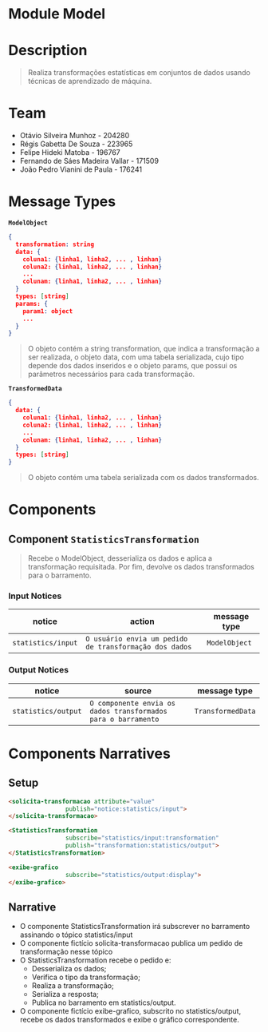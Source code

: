 # Module Model

# Description
> Realiza transformações estatísticas em conjuntos de dados usando técnicas de aprendizado de máquina.

# Team
* Otávio Silveira Munhoz - 204280
* Régis Gabetta De Souza - 223965
* Felipe Hideki Matoba - 196767
* Fernando de Sáes Madeira Vallar - 171509
* João Pedro Vianini de Paula - 176241

# Message Types

**`ModelObject`**
~~~json
{
  transformation: string
  data: {
    coluna1: {linha1, linha2, ... , linhan}
    coluna2: {linha1, linha2, ... , linhan}
    ...
    colunam: {linha1, linha2, ... , linhan}
  }
  types: [string]
  params: {
    param1: object
    ...
  }
}
~~~

> O objeto contém a string transformation, que indica a transformação a ser realizada, o objeto data, com uma tabela serializada, cujo tipo depende dos dados inseridos e o objeto params, que possui os parâmetros necessários para cada transformação.

**`TransformedData`**
~~~json
{
  data: {
    coluna1: {linha1, linha2, ... , linhan}
    coluna2: {linha1, linha2, ... , linhan}
    ...
    colunam: {linha1, linha2, ... , linhan}
  }
  types: [string]
}
~~~

> O objeto contém uma tabela serializada com os dados transformados.

# Components

## Component `StatisticsTransformation`

> Recebe o ModelObject, desserializa os dados e aplica a transformação requisitada. Por fim, devolve os dados transformados para o barramento.

### Input Notices

notice | action | message type
-------| ------ | ------------
`statistics/input` | `O usuário envia um pedido de transformação dos dados` | `ModelObject`

### Output Notices

notice    | source | message type
----------| -------| ------------
`statistics/output` | `O componente envia os dados transformados para o barramento` | `TransformedData`

# Components Narratives

## Setup

~~~html
<solicita-transformacao attribute="value"
                publish="notice:statistics/input">
</solicita-transformacao>

<StatisticsTransformation
                subscribe="statistics/input:transformation"
                publish="transformation:statistics/output">
</StatisticsTransformation>

<exibe-grafico
                subscribe="statistics/output:display">
</exibe-grafico>
~~~

## Narrative

* O componente StatisticsTransformation irá subscrever no barramento assinando o tópico statistics/input
* O componente fictício solicita-transformacao publica um pedido de transformação nesse tópico
* O StatisticsTransformation recebe o pedido e:
  * Desserializa os dados;
  * Verifica o tipo da transformação;
  * Realiza a transformação;
  * Serializa a resposta;
  * Publica no barramento em statistics/output.
* O componente fictício exibe-grafico, subscrito no statistics/output, recebe os dados transformados e exibe o gráfico correspondente.